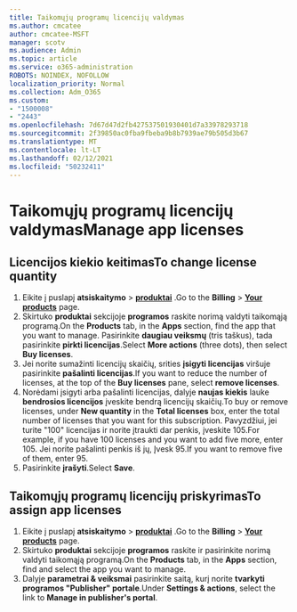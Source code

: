 ```yaml
---
title: Taikomųjų programų licencijų valdymas
ms.author: cmcatee
author: cmcatee-MSFT
manager: scotv
ms.audience: Admin
ms.topic: article
ms.service: o365-administration
ROBOTS: NOINDEX, NOFOLLOW
localization_priority: Normal
ms.collection: Adm_O365
ms.custom:
- "1500008"
- "2443"
ms.openlocfilehash: 7d67d47d2fb427537501930401d7a33978293718
ms.sourcegitcommit: 2f39850ac0fba9fbeba9b8b7939ae79b505d3b67
ms.translationtype: MT
ms.contentlocale: lt-LT
ms.lasthandoff: 02/12/2021
ms.locfileid: "50232411"
---
```

# <a name="manage-app-licenses"></a><span data-ttu-id="70a2e-102">Taikomųjų programų licencijų valdymas</span><span class="sxs-lookup"><span data-stu-id="70a2e-102">Manage app licenses</span></span>

## <a name="to-change-license-quantity"></a><span data-ttu-id="70a2e-103">Licencijos kiekio keitimas</span><span class="sxs-lookup"><span data-stu-id="70a2e-103">To change license quantity</span></span>

1. <span data-ttu-id="70a2e-104">Eikite į puslapį **atsiskaitymo**  >  **[produktai](https://go.microsoft.com/fwlink/p/?linkid=842054)** .</span><span class="sxs-lookup"><span data-stu-id="70a2e-104">Go to the **Billing** > **[Your products](https://go.microsoft.com/fwlink/p/?linkid=842054)** page.</span></span>
2. <span data-ttu-id="70a2e-105">Skirtuko **produktai** sekcijoje **programos** raskite norimą valdyti taikomąją programą.</span><span class="sxs-lookup"><span data-stu-id="70a2e-105">On the **Products** tab, in the **Apps** section, find the app that you want to manage.</span></span> <span data-ttu-id="70a2e-106">Pasirinkite **daugiau veiksmų** (tris taškus), tada pasirinkite **pirkti licencijas**.</span><span class="sxs-lookup"><span data-stu-id="70a2e-106">Select **More actions** (three dots), then select **Buy licenses**.</span></span>
3. <span data-ttu-id="70a2e-107">Jei norite sumažinti licencijų skaičių, srities **įsigyti licencijas** viršuje pasirinkite **pašalinti licencijas**.</span><span class="sxs-lookup"><span data-stu-id="70a2e-107">If you want to reduce the number of licenses, at the top of the **Buy licenses** pane, select **remove licenses**.</span></span>
4. <span data-ttu-id="70a2e-108">Norėdami įsigyti arba pašalinti licencijas, dalyje **naujas kiekis** lauke **bendrosios licencijos** įveskite bendrą licencijų skaičių.</span><span class="sxs-lookup"><span data-stu-id="70a2e-108">To buy or remove licenses, under **New quantity** in the **Total licenses** box, enter the total number of licenses that you want for this subscription.</span></span> <span data-ttu-id="70a2e-109">Pavyzdžiui, jei turite "100" licencijas ir norite įtraukti dar penkis, įveskite 105.</span><span class="sxs-lookup"><span data-stu-id="70a2e-109">For example, if you have 100 licenses and you want to add five more, enter 105.</span></span> <span data-ttu-id="70a2e-110">Jei norite pašalinti penkis iš jų, Įvesk 95.</span><span class="sxs-lookup"><span data-stu-id="70a2e-110">If you want to remove five of them, enter 95.</span></span>
5. <span data-ttu-id="70a2e-111">Pasirinkite **įrašyti**.</span><span class="sxs-lookup"><span data-stu-id="70a2e-111">Select **Save**.</span></span>

## <a name="to-assign-app-licenses"></a><span data-ttu-id="70a2e-112">Taikomųjų programų licencijų priskyrimas</span><span class="sxs-lookup"><span data-stu-id="70a2e-112">To assign app licenses</span></span>

1. <span data-ttu-id="70a2e-113">Eikite į puslapį **atsiskaitymo**  >  **[produktai](https://go.microsoft.com/fwlink/p/?linkid=842054)** .</span><span class="sxs-lookup"><span data-stu-id="70a2e-113">Go to the **Billing** > **[Your products](https://go.microsoft.com/fwlink/p/?linkid=842054)** page.</span></span>
2. <span data-ttu-id="70a2e-114">Skirtuko **produktai** sekcijoje **programos** raskite ir pasirinkite norimą valdyti taikomąją programą.</span><span class="sxs-lookup"><span data-stu-id="70a2e-114">On the **Products** tab, in the **Apps** section, find and select the app you want to manage.</span></span>
3. <span data-ttu-id="70a2e-115">Dalyje **parametrai & veiksmai** pasirinkite saitą, kurį norite **tvarkyti programos "Publisher" portale**.</span><span class="sxs-lookup"><span data-stu-id="70a2e-115">Under **Settings & actions**, select the link to **Manage in publisher's portal**.</span></span>
